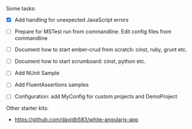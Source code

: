 Some tasks:

- [x] Add handling for unexpected JavaScript errors
- [ ] Prepare for MSTest run from commandline. 
      Edit config files from commandline
- [ ] Document how to start ember-crud from scratch: cinst, ruby, grunt etc.
- [ ] Document how to start scrumboard: cinst, python etc.
- [ ] Add NUnit Sample
- [ ] Add FluentAssertions samples
- [ ] Configuration: add MyConfig for custom projects and DemoProject


Other starter kits: 

- https://github.com/davidb583/white-angularjs-app


